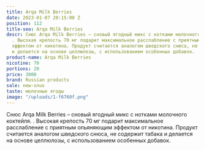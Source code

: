 ```yaml
---
title: Arqa Milk Berries
date: 2023-01-07 20:15:00 Z
position: 112
title-seo: Arqa Milk Berries
descr: Снюс Arqa Milk Berries – сновый ягодный микс с нотками молочного коктейля.
  . Высокая крепость 70 мг подарит максимальное расслабление с приятным опьяняющим
  эффектом от никотина. Продукт считается аналогом шведского снюса, не содержит табака
  и делается на основе целлюлозы, с использованием особенных добавок.
product-name: Arqa Milk Berries
nicotine: 70
portions: 20
price: 3000
brand: Russian products
sale: new-snus
taste: молочные ягоды
image: "/uploads/1-f6760f.png"
---
```


Снюс Arqa Milk Berries – сновый ягодный микс с нотками молочного коктейля. . Высокая крепость 70 мг подарит максимальное расслабление с приятным опьяняющим эффектом от никотина. Продукт считается аналогом шведского снюса, не содержит табака и делается на основе целлюлозы, с использованием особенных добавок.